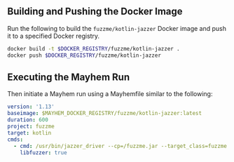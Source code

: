 ## Building and Pushing the Docker Image

Run the following to build the `fuzzme/kotlin-jazzer` Docker image and push it to a specified Docker registry.

```sh
docker build -t $DOCKER_REGISTRY/fuzzme/kotlin-jazzer .
docker push $DOCKER_REGISTRY/fuzzme/kotlin-jazzer
```

## Executing the Mayhem Run

Then initiate a Mayhem run using a Mayhemfile similar to the following:

```yaml
version: '1.13'
baseimage: $MAYHEM_DOCKER_REGISTRY/fuzzme/kotlin-jazzer:latest
duration: 600
project: fuzzme
target: kotlin
cmds:
  - cmd: /usr/bin/jazzer_driver --cp=/fuzzme.jar --target_class=fuzzme.FuzzmeKt
    libfuzzer: true
```
